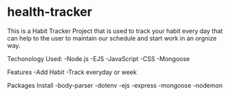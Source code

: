 # health-tracker
This is a Habit Tracker Project that is used to track your habit every day that can
help to the user to maintain our schedule and start work in an orgnize way.

Techonology Used:
-Node.js
-EJS
-JavaScript
-CSS
-Mongoose


Features
-Add Habit
-Track everyday or week

Packages Install
-body-parser
-dotenv
-ejs
-express
-mongoose
-nodemon
